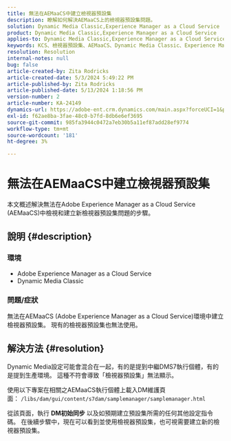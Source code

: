 ```yaml
---
title: 無法在AEMaaCS中建立檢視器預設集
description: 瞭解如何解決AEMaaCS上的檢視器預設集問題。
solution: Dynamic Media Classic,Experience Manager as a Cloud Service
product: Dynamic Media Classic,Experience Manager as a Cloud Service
applies-to: Dynamic Media Classic,Experience Manager as a Cloud Service
keywords: KCS、檢視器預設集、AEMaaCS、Dynamic Media Classic、Experience Manager
resolution: Resolution
internal-notes: null
bug: false
article-created-by: Zita Rodricks
article-created-date: 5/3/2024 5:49:22 PM
article-published-by: Zita Rodricks
article-published-date: 5/13/2024 1:18:56 PM
version-number: 2
article-number: KA-24149
dynamics-url: https://adobe-ent.crm.dynamics.com/main.aspx?forceUCI=1&pagetype=entityrecord&etn=knowledgearticle&id=d4a1e376-7509-ef11-9f8a-6045bd026dc7
exl-id: f62ae8ba-3fae-48c0-b7fd-8db6e6ef3695
source-git-commit: 985fa3944c0472a7eb30b5a11ef87add28ef9774
workflow-type: tm+mt
source-wordcount: '181'
ht-degree: 3%

---
```


# 無法在AEMaaCS中建立檢視器預設集


本文概述解決無法在Adobe Experience Manager as a Cloud Service (AEMaaCS)中檢視和建立新檢視器預設集問題的步驟。

## 說明 {#description}


### <b>環境</b>

- Adobe Experience Manager as a Cloud Service
- Dynamic Media Classic




### 問題/症狀

無法在AEMaaCS (Adobe Experience Manager as a Cloud Service)環境中建立檢視器預設集。 現有的檢視器預設集也無法使用。


## 解決方法 {#resolution}


Dynamic Media設定可能會混合在一起，有的是提到中繼DMS7執行個體，有的是提到生產環境。 這種不符會導致「檢視器預設集」無法顯示。

使用以下專案在相關之AEMaaCS執行個體上載入DM維護頁面： `/libs/dam/gui/content/s7dam/samplemanager/samplemanager.html`

從該頁面，執行 <b>DM初始同步</b> 以及如預期建立預設集所需的任何其他設定指令碼。 在後續步驟中，現在可以看到並使用檢視器預設集，也可視需要建立新的檢視器預設集。
